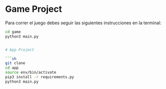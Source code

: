 # Game Project

Para correr el juego debes seguir las siguientes instrucciones en la terminal:

```sh
cd game
python3 main.py


# App Project

```sh
git clone
cd app 
source env/bin/activate
pip3 install -r requirements.py
python3 main.py
```